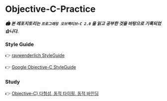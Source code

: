 # Objective-C-Practice

_**🏟 본 레포지토리는 `프로그래밍 오브젝티브-C 2.0` 을 읽고 공부한 것을 바탕으로 기록되었습니다.**_

### Style Guide
👉 [raywenderlich StyleGuide](https://github.com/raywenderlich/objective-c-style-guide)

👉 [Google Objective-C StyleGuide](https://google.github.io/styleguide/objcguide.html)

### Study
👉 [Objective-C) 다형성, 동적 타이핑, 동적 바인딩](https://gyuios.tistory.com/203)
